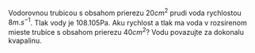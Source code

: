 Vodorovnou trubicou s obsahom prierezu $20 cm^2$ prudi voda rychlostou $8 m.s^{-1}$. Tlak vody je 108.105Pa. Aku rychlost a tlak ma voda v rozsirenom mieste trubice s obsahom prierezu $40cm^2$? Vodu povazujte za dokonalu kvapalinu.